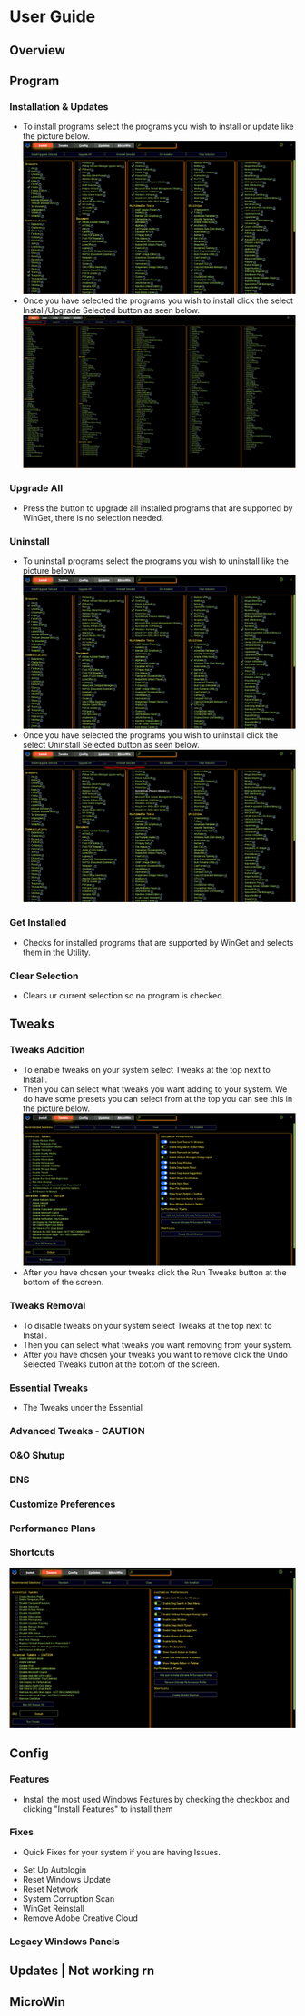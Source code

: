 # User Guide

## Overview

## Program

### Installation & Updates
* To install programs select the programs you wish to install or update like the picture below.
![Program Install](assets/ProgramInstall.png)
* Once you have selected the programs you wish to install click the select Install/Upgrade Selected button as seen below.
![Program Install Button](assets/ProgramInstallButton.png)

### Upgrade All
* Press the button to upgrade all installed programs that are supported by WinGet, there is no selection needed.

### Uninstall
* To uninstall programs select the programs you wish to uninstall like the picture below.
![Program Uninstall](assets/ProgramInstall.png)
* Once you have selected the programs you wish to uninstall click the select Uninstall Selected button as seen below.
![Program Uninstall Button](assets/ProgramUninstall.png)

### Get Installed
* Checks for installed programs that are supported by WinGet and selects them in the Utility.

### Clear Selection
* Clears ur current selection so no program is checked.

## Tweaks

### Tweaks Addition
* To enable tweaks on your system select Tweaks at the top next to Install.
* Then you can select what tweaks you want adding to your system. We do have some presets you can select from at the top you can see this in the picture below. 
![Tweaks Screen](assets/TweaksScreen.PNG)
* After you have chosen your tweaks click the Run Tweaks button at the bottom of the screen.

### Tweaks Removal
* To disable tweaks on your system select Tweaks at the top next to Install.
* Then you can select what tweaks you want removing from your system.
* After you have chosen your tweaks you want to remove click the Undo Selected Tweaks button at the bottom of the screen.

### Essential Tweaks
* The Tweaks under the Essential

### Advanced Tweaks - CAUTION

### O&O Shutup

### DNS

### Customize Preferences

### Performance Plans

### Shortcuts


![Tweaks Screen](assets/TweaksScreen.PNG)

## Config

### Features
* Install the most used Windows Features by checking the checkbox and clicking "Install Features" to install them

### Fixes
* Quick Fixes for your system if you are having Issues.

- Set Up Autologin
- Reset Windows Update
- Reset Network
- System Corruption Scan
- WinGet Reinstall
- Remove Adobe Creative Cloud

### Legacy Windows Panels

## Updates | Not working rn

## MicroWin
